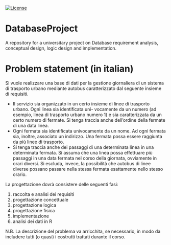 [![License](http://img.shields.io/:license-mit-blue.svg?style=flat-square)](http://badges.mit-license.org)

# DatabaseProject

A repository for a universitary project on Database requirement analysis, conceptual design, logic design and implementation.

# Problem statement (in italian)

Si vuole realizzare una base di dati per la gestione giornaliera di un sistema di trasporto urbano mediante autobus
caratterizzato dal seguente insieme di requisiti.

* Il servizio sia organizzato in un certo insieme di linee di trasporto urbano. Ogni linea sia identificata uni-
vocamente da un numero (ad esempio, linea di trasporto urbano numero 1) e sia caratterizzata da un certo
numero di fermate. Si tenga traccia anche dell’ordine della fermate di una data linea.
* Ogni fermata sia identificata univocamente da un nome. Ad ogni fermata sia, inoltre, associato un indirizzo.
Una fermata possa essere raggiunta da più linee di trasporto.
* Si tenga traccia anche dei passaggi di una determinata linea in una determinata fermata. Si assuma che una
linea possa effettuare più passaggi in una data fermata nel corso della giornata, ovviamente in orari diversi.
Si escluda, invece, la possibilità che autobus di linee diverse possano passare nella stessa fermata esattamente
nello stesso orario.

La progettazione dovrà consistere delle seguenti fasi:

1. raccolta e analisi dei requisiti
1. progettazione concettuale
1.  progettazione logica
1. progettazione fisica
1. implementazione
1. analisi dei dati in R

N.B. La descrizione del problema va arricchita, se necessario, in modo da
includere tutti (o quasi) i costrutti trattati durante il corso.
